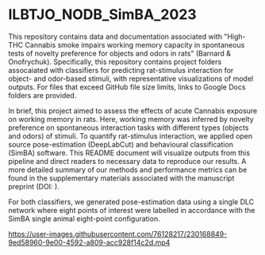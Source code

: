 # ILBTJO_NODB_SimBA_2023
This repository contains data and documentation associated with "High-THC Cannabis smoke impairs working memory capacity in spontaneous tests of novelty preference for objects and odors in rats" (Barnard & Onofrychuk). Specifically, this repository contains project folders assocaiated with classifiers for predicting rat-stimulus interaction for object- and odor-based stimuli, with representative visualizations of model outputs. For files that exceed GitHub file size limits, links to Google Docs folders are provided.

In brief, this project aimed to assess the effects of acute Cannabis exposure on working memory in rats. Here, working memory was inferred by novelty preference on spontaneous interaction tasks with different types (objects and odors) of stimuli. To quantify rat-stimulus interaction, we applied open source pose-estimation (DeepLabCut) and behavioural classification (SimBA) software. This README document will visualize outputs from this pipeline and direct readers to necessary data to reproduce our results. A more detailed summary of our methods and performance metrics can be found in the supplementary materials associated with the manuscript preprint (DOI: ).

For both classifiers, we generated pose-estimation data using a single DLC network where eight points of interest were labelled in accordance with the SimBA single animal eight-point configuration. 

https://user-images.githubusercontent.com/76128217/230168849-9ed58960-9e00-4592-a809-acc928f14c2d.mp4





